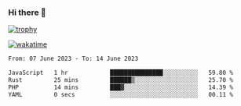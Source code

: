 ### Hi there 👋

[![trophy](https://github-profile-trophy.vercel.app/?username=cxnky&theme=dracula)](https://github.com/ryo-ma/github-profile-trophy)

[![wakatime](https://wakatime.com/badge/user/1c39c599-5497-41b9-a5be-2c4676e7fd23.svg)](https://wakatime.com/@1c39c599-5497-41b9-a5be-2c4676e7fd23)
<!--START_SECTION:waka-->

```txt
From: 07 June 2023 - To: 14 June 2023

JavaScript   1 hr            ███████████████░░░░░░░░░░   59.80 %
Rust         25 mins         ██████▒░░░░░░░░░░░░░░░░░░   25.70 %
PHP          14 mins         ███▓░░░░░░░░░░░░░░░░░░░░░   14.39 %
YAML         0 secs          ░░░░░░░░░░░░░░░░░░░░░░░░░   00.11 %
```

<!--END_SECTION:waka-->
